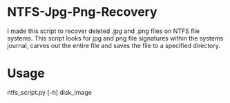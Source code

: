 # NTFS-Jpg-Png-Recovery

I made this script to recover deleted .jpg and .png files on NTFS file systems. This script looks for jpg and png file signatures within the systems journal, carves out the entire file and saves the file to a specified directory. 

# Usage
ntfs_script.py [-h] disk_image
